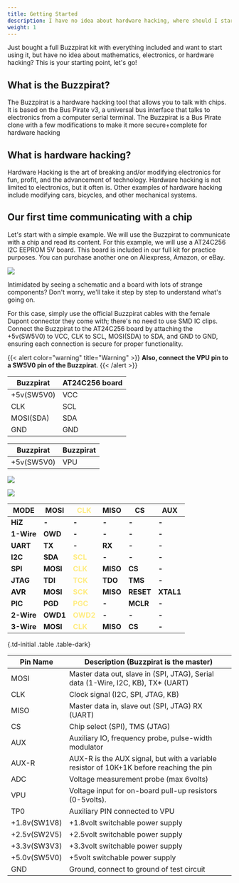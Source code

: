 ```yaml
---
title: Getting Started
description: I have no idea about hardware hacking, where should I start?
weight: 1
---
```



Just bought a full Buzzpirat kit with everything included and want to start using it, but have no idea about mathematics, electronics, or hardware hacking? This is your starting point, let's go!

## What is the Buzzpirat?
The Buzzpirat is a hardware hacking tool that allows you to talk with chips. It is based on the Bus Pirate v3, a universal bus interface that talks to electronics from a computer serial terminal. The Buzzpirat is a Bus Pirate clone with a few modifications to make it more secure+complete for hardware hacking

## What is hardware hacking?
Hardware Hacking is the art of breaking and/or modifying electronics for fun, profit, and the advancement of technology. Hardware hacking is not limited to electronics, but it often is. Other examples of hardware hacking include modifying cars, bicycles, and other mechanical systems.

## Our first time communicating with a chip
Let's start with a simple example. We will use the Buzzpirat to communicate with a chip and read its content. For this example, we will use a AT24C256 I2C EEPROM 5V board. This board is included in our full kit for practice purposes. You can purchase another one on Aliexpress, Amazon, or eBay.

![](/conn/at24c256schboard.png)

Intimidated by seeing a schematic and a board with lots of strange components? Don't worry, we'll take it step by step to understand what's going on.

For this case, simply use the official Buzzpirat cables with the female Dupont connector they come with; there's no need to use SMD IC clips. Connect the Buzzpirat to the AT24C256 board by attaching the +5v(SW5V0) to VCC, CLK to SCL, MOSI(SDA) to SDA, and GND to GND, ensuring each connection is secure for proper functionality. 

{{< alert color="warning" title="Warning" >}}
**Also, connect the VPU pin to a SW5V0 pin of the Buzzpirat**.
{{< /alert >}}

| Buzzpirat | AT24C256 board |
| --- | --- |
| +5v(SW5V0) | VCC |
| CLK | SCL |
| MOSI(SDA) | SDA |
| GND | GND |

| Buzzpirat | Buzzpirat |
| --- | --- |
| +5v(SW5V0) | VPU |


![](/conn/atcconnection.png)

![](/conn/conn1.png)


| <div class="-text-red display-6">**MODE**</div> | <div class="-text-white display-6">**MOSI**</div>  | <div class="-text-yellow display-6" style="color: #ffec80;">**CLK**</div>  | <div class="-text-black display-6">**MISO**</div>  | <div class="-text-green display-6">**CS**</div>  | <div class="-text-gray display-6">**AUX**</div>  | 
| ---- | ---- | --- | ---- | -- | -- |
| <div class="-text-red">**HiZ**</div>  | **-** | **-** | **-** | **-** | **-** | 
| <div class="-text-red">**1-Wire**</div>  | <div class="-text-white">**OWD**</div> | **-** | **-** | **-** | **-** | 
| <div class="-text-red">**UART**</div>  | <div class="-text-white">**TX**</div> | **-** | <div class="-text-black">**RX**</div> | **-** | **-** | 
| <div class="-text-red">**I2C**</div>  | <div class="-text-white">**SDA**</div> | <div class="-text-yellow" style="color: #ffec80;">**SCL**</div> | **-** | **-** | **-** | 
| <div class="-text-red">**SPI**</div>  | <div class="-text-white">**MOSI**</div> | <div class="-text-yellow" style="color: #ffec80;">**CLK**</div> | <div class="-text-black">**MISO**</div> | <div class="-text-green">**CS**</div> | **-** | 
| <div class="-text-red">**JTAG**</div>  | <div class="-text-white">**TDI**</div> | <div class="-text-yellow" style="color: #ffec80;">**TCK**</div> | <div class="-text-black">**TDO**</div> | <div class="-text-green">**TMS**</div> | **-** | 
| <div class="-text-red">**AVR**</div>  | <div class="-text-white">**MOSI**</div> | <div class="-text-yellow" style="color: #ffec80;">**SCK**</div> | <div class="-text-black">**MISO**</div> | <div class="-text-green">**RESET**</div> | <div class="-text-gray">**XTAL1**</div> | 
| <div class="-text-red">**PIC**</div>  | <div class="-text-white">**PGD**</div> | <div class="-text-yellow" style="color: #ffec80;">**PGC**</div> | **-** | <div class="-text-green">**MCLR**</div> | **-** | 
| <div class="-text-red">**2-Wire**</div>  | <div class="-text-white">**OWD1**</div> | <div class="-text-yellow" style="color: #ffec80;">**OWD2**</div> | **-** | **-** | **-** | 
| <div class="-text-red">**3-Wire**</div>  | <div class="-text-white">**MOSI**</div> | <div class="-text-yellow" style="color: #ffec80;">**CLK**</div> | <div class="-text-black">**MISO**</div> | <div class="-text-green">**CS**</div> | **-** | 
{.td-initial .table .table-dark}

| Pin Name       | Description (Buzzpirat is the master) |
|----------------|----------------------------------------|
| MOSI           | Master data out, slave in (SPI, JTAG), Serial data (1-Wire, I2C, KB), TX* (UART) |
| CLK            | Clock signal (I2C, SPI, JTAG, KB)      |
| MISO           | Master data in, slave out (SPI, JTAG) RX (UART) |
| CS             | Chip select (SPI), TMS (JTAG)          |
| AUX            | Auxiliary IO, frequency probe, pulse-width modulator |
| AUX-R          | AUX-R is the AUX signal, but with a variable resistor of 10K+1K before reaching the pin |
| ADC            | Voltage measurement probe (max 6volts) |
| VPU            | Voltage input for on-board pull-up resistors (0-5volts). |
| TP0            | Auxiliary PIN connected to VPU |
| +1.8v(SW1V8)   | +1.8volt switchable power supply       |
| +2.5v(SW2V5)   | +2.5volt switchable power supply       |
| +3.3v(SW3V3)   | +3.3volt switchable power supply       |
| +5.0v(SW5V0)   | +5volt switchable power supply         |
| GND            | Ground, connect to ground of test circuit |

